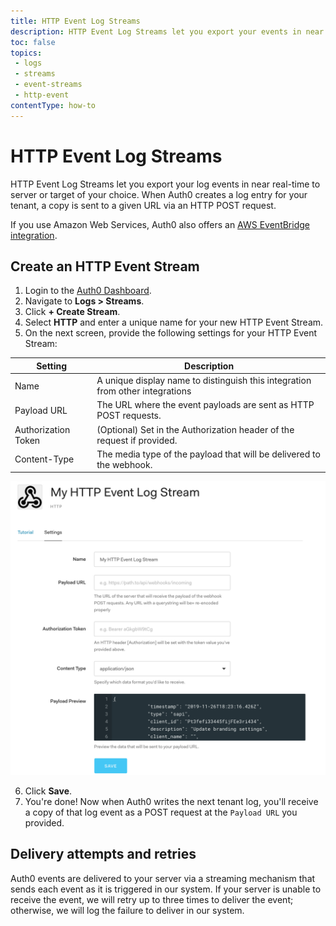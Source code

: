 ```yaml
---
title: HTTP Event Log Streams
description: HTTP Event Log Streams let you export your events in near real-time to your own server.
toc: false
topics:
 - logs
 - streams
 - event-streams
 - http-event
contentType: how-to
---
```


# HTTP Event Log Streams

HTTP Event Log Streams let you export your log events in near real-time to server or target of your choice. When Auth0 creates a log entry for your tenant, a copy is sent to a given URL via an HTTP POST request.

If you use Amazon Web Services, Auth0 also offers an [AWS EventBridge integration](/integrations/aws-eventbridge).

## Create an HTTP Event Stream

1. Login to the [Auth0 Dashboard](${manage_url}).
2. Navigate to **Logs > Streams**.
3. Click **+ Create Stream**.
4. Select **HTTP** and enter a unique name for your new HTTP Event Stream.
5. On the next screen, provide the following settings for your HTTP Event Stream:

| Setting | Description |
|---------|-------------|
| Name | A unique display name to distinguish this integration from other integrations |
| Payload URL | The URL where the event payloads are sent as HTTP POST requests. |
| Authorization Token | (Optional) Set in the Authorization header of the request if provided. |
| Content-Type | The media type of the payload that will be delivered to the webhook. |

![Create a new HTTP Event Log Stream](/media/articles/logs/http-event-stream.png)

6. Click **Save**.
7. You're done! Now when Auth0 writes the next tenant log, you'll receive a copy of that log event as a POST request at the `Payload URL` you provided.

## Delivery attempts and retries

Auth0 events are delivered to your server via a streaming mechanism that sends each event as it is triggered in our system. If your server is unable to receive the event, we will retry up to three times to deliver the event; otherwise, we will log the failure to deliver in our system.
